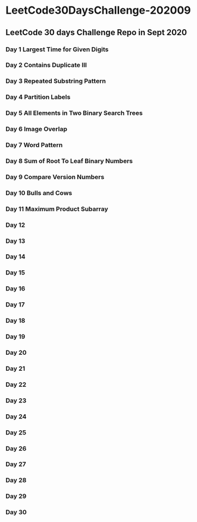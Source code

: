 # LeetCode30DaysChallenge-202009
## LeetCode 30 days Challenge Repo in Sept 2020
### Day 1 Largest Time for Given Digits
### Day 2 Contains Duplicate III
### Day 3 Repeated Substring Pattern
### Day 4 Partition Labels
### Day 5 All Elements in Two Binary Search Trees
### Day 6 Image Overlap
### Day 7 Word Pattern
### Day 8 Sum of Root To Leaf Binary Numbers 
### Day 9 Compare Version Numbers
### Day 10 Bulls and Cows
### Day 11 Maximum Product Subarray
### Day 12
### Day 13
### Day 14
### Day 15
### Day 16
### Day 17
### Day 18
### Day 19
### Day 20
### Day 21
### Day 22
### Day 23
### Day 24
### Day 25
### Day 26
### Day 27
### Day 28
### Day 29
### Day 30
